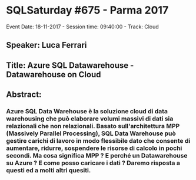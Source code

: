 # SQLSaturday #675 - Parma 2017
Event Date: 18-11-2017 - Session time: 09:40:00 - Track: Cloud
## Speaker: Luca Ferrari
## Title: Azure SQL Datawarehouse - Datawarehouse on Cloud
## Abstract:
### Azure SQL Data Warehouse è la soluzione cloud di data warehousing che può elaborare volumi massivi di dati sia relazionali che non relazionali. Basato sull'architettura MPP (Massively Parallel Processing), SQL Data Warehouse può gestire carichi di lavoro in modo flessibile dato che consente di aumentare, ridurre, sospendere le risorse di calcolo in pochi secondi. Ma cosa significa MPP ? E perché un Datawarehouse su Azure ? E come posso caricare i dati ? Daremo risposta a questi ed a molti altri quesiti.
